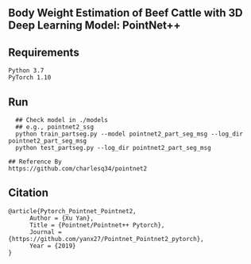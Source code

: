 ## Body Weight Estimation of Beef Cattle with 3D Deep Learning Model: PointNet++

## Requirements  
  ``` 
  Python 3.7  
  PyTorch 1.10
 ``` 
## Run
``` 
  ## Check model in ./models   
  ## e.g., pointnet2_ssg  
  python train_partseg.py --model pointnet2_part_seg_msg --log_dir pointnet2_part_seg_msg  
  python test_partseg.py --log_dir pointnet2_part_seg_msg
 ``` 
 ``` 
## Reference By  
 https://github.com/charlesq34/pointnet2
 ``` 
## Citation

```
@article{Pytorch_Pointnet_Pointnet2,  
      Author = {Xu Yan},  
      Title = {Pointnet/Pointnet++ Pytorch},  
      Journal = {https://github.com/yanx27/Pointnet_Pointnet2_pytorch},  
      Year = {2019}  
}
``` 

